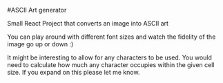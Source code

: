 #ASCII Art generator

Small React Project that converts an image into ASCII art

You can play around with different font sizes and watch the fidelity of the image go up or down :)

It might be interesting to allow for any characters to be used. You would need to calculate how much any character occupies within the given cell size.
If you expand on this please let me know.
